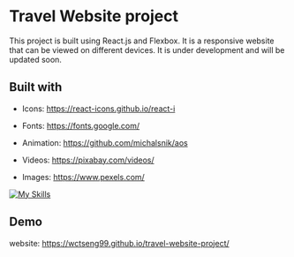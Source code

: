 # Travel Website project

This project is built using React.js and Flexbox. It is a responsive website that can be viewed on different devices.
It is under development and will be updated soon.


## Built with

- Icons: https://react-icons.github.io/react-i

- Fonts: https://fonts.google.com/

- Animation: https://github.com/michalsnik/aos

- Videos: https://pixabay.com/videos/

- Images: https://www.pexels.com/  

[![My Skills](https://skillicons.dev/icons?i=js,html,css,react,vite,github,githubactions&theme=light)](https://skillicons.dev)

## Demo
website: https://wctseng99.github.io/travel-website-project/
